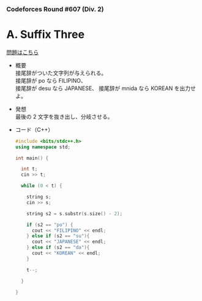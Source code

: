 ### Codeforces Round #607 (Div. 2)

# A. Suffix Three

  [問題はこちら](https://codeforces.com/problemset/problem/1281/A)
  
- 概要<br>
  接尾辞がついた文字列が与えられる。<br>
  接尾辞が po なら FILIPINO、<br>
  接尾辞が desu なら JAPANESE、
  接尾辞が mnida なら KOREAN を出力せよ。
  
  
- 発想<br>
  最後の 2 文字を抜き出し、分岐させる。<br>
  

- コード（C++）

  ```cpp
  #include <bits/stdc++.h>
  using namespace std;

  int main() {

    int t;
    cin >> t;

    while (0 < t) {

      string s;
      cin >> s;

      string s2 = s.substr(s.size() - 2);

      if (s2 == "po") {
        cout << "FILIPINO" << endl;
      } else if (s2 == "su"){
        cout << "JAPANESE" << endl;
      } else if (s2 == "da"){
        cout << "KOREAN" << endl;
      }

      t--;

    }

  }
  ```

    